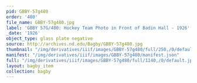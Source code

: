 ```yaml
---
pid: GBBY-57g480
order: '480'
file_name: GBBY-57g480.jpg
label: 'GBBY 57G/480: Hockey Team Photo in Front of Badin Hall - 1926'
_date: '1926'
object_type: glass plate negative
source: http://archives.nd.edu/Bagby/GBBY-57g480.jpg
thumbnail: "/img/derivatives/iiif/images/GBBY-57g480/full/250,/0/default.jpg"
manifest: "/img/derivatives/iiif/images/GBBY-57g480/manifest.json"
full: "/img/derivatives/iiif/images/GBBY-57g480/full/1140,/0/default.jpg"
layout: bagby_item
collection: bagby
---
```

